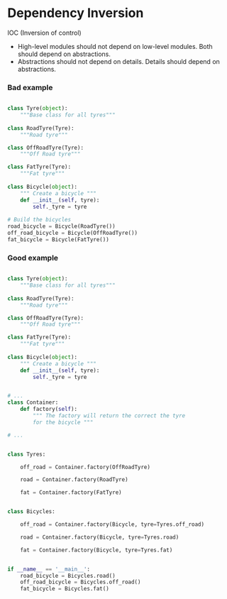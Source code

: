 # Dependency Inversion
IOC (Inversion of control)

- High-level modules should not depend on low-level modules. Both should depend on abstractions.
- Abstractions should not depend on details. Details should depend on abstractions.

### Bad example
```python

class Tyre(object):
    """Base class for all tyres"""
    
class RoadTyre(Tyre):
    """Road tyre"""

class OffRoadTyre(Tyre):
    """Off Road tyre"""

class FatTyre(Tyre):
    """Fat tyre"""
    
class Bicycle(object):
    """ Create a bicycle """    
    def __init__(self, tyre):
        self._tyre = tyre
   
# Build the bicycles   
road_bicycle = Bicycle(RoadTyre())
off_road_bicycle = Bicycle(OffRoadTyre())
fat_bicycle = Bicycle(FatTyre())

```

### Good example
```python

class Tyre(object):
    """Base class for all tyres"""
    
class RoadTyre(Tyre):
    """Road tyre"""

class OffRoadTyre(Tyre):
    """Off Road tyre"""

class FatTyre(Tyre):
    """Fat tyre"""
    
class Bicycle(object):
    """ Create a bicycle """    
    def __init__(self, tyre):
        self._tyre = tyre


# ...
class Container:
    def factory(self):
        """ The factory will return the correct the tyre 
        for the bicycle """

# ... 


class Tyres:

    off_road = Container.factory(OffRoadTyre)

    road = Container.factory(RoadTyre)

    fat = Container.factory(FatTyre)


class Bicycles:

    off_road = Container.factory(Bicycle, tyre=Tyres.off_road)

    road = Container.factory(Bicycle, tyre=Tyres.road)

    fat = Container.factory(Bicycle, tyre=Tyres.fat)


if __name__ == '__main__':
    road_bicycle = Bicycles.road()
    off_road_bicycle = Bicycles.off_road()
    fat_bicycle = Bicycles.fat()
```
